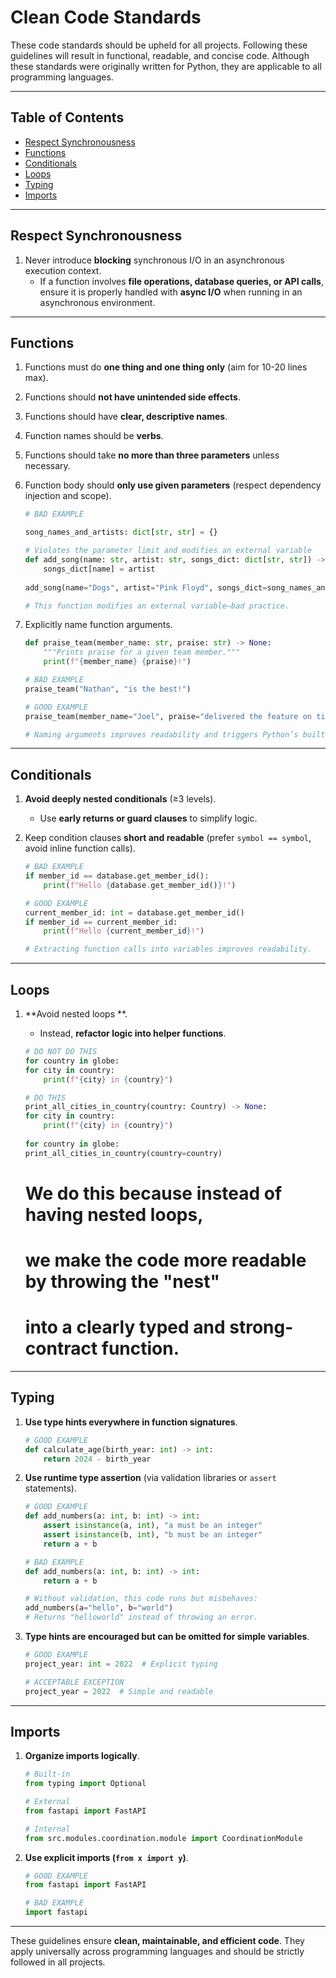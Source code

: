 # Clean Code Standards

These code standards should be upheld for all projects. Following these guidelines will result in functional, readable, and concise code. Although these standards were originally written for Python, they are applicable to all programming languages.

---

## Table of Contents
- [Respect Synchronousness](#respect-synchronousness)
- [Functions](#functions)
- [Conditionals](#conditionals)
- [Loops](#loops)
- [Typing](#typing)
- [Imports](#imports)

---

## **Respect Synchronousness**

1. Never introduce **blocking** synchronous I/O in an asynchronous execution context.  
   - If a function involves **file operations, database queries, or API calls**, ensure it is properly handled with **async I/O** when running in an asynchronous environment.

---

## **Functions**

1. Functions must do **one thing and one thing only** (aim for 10-20 lines max).  
2. Functions should **not have unintended side effects**.  
3. Functions should have **clear, descriptive names**.  
4. Function names should be **verbs**.  
5. Functions should take **no more than three parameters** unless necessary.  
6. Function body should **only use given parameters** (respect dependency injection and scope).  

    ```python
    # BAD EXAMPLE

    song_names_and_artists: dict[str, str] = {}

    # Violates the parameter limit and modifies an external variable
    def add_song(name: str, artist: str, songs_dict: dict[str, str]) -> None:
        songs_dict[name] = artist
        
    add_song(name="Dogs", artist="Pink Floyd", songs_dict=song_names_and_artists)

    # This function modifies an external variable—bad practice.
    ```

7. Explicitly name function arguments.

    ```python
    def praise_team(member_name: str, praise: str) -> None:
        """Prints praise for a given team member."""
        print(f"{member_name} {praise}!")

    # BAD EXAMPLE
    praise_team("Nathan", "is the best!")

    # GOOD EXAMPLE
    praise_team(member_name="Joel", praise="delivered the feature on time!")

    # Naming arguments improves readability and triggers Python’s built-in validation.
    ```

---

## **Conditionals**

1. **Avoid deeply nested conditionals** (≥3 levels).  
   - Use **early returns or guard clauses** to simplify logic.

2. Keep condition clauses **short and readable** (prefer `symbol == symbol`, avoid inline function calls).

    ```python
    # BAD EXAMPLE
    if member_id == database.get_member_id():
        print(f"Hello {database.get_member_id()}!")

    # GOOD EXAMPLE
    current_member_id: int = database.get_member_id()
    if member_id == current_member_id:
        print(f"Hello {current_member_id}!")

    # Extracting function calls into variables improves readability.
    ```

---

## **Loops**

1. **Avoid nested loops **.  
   - Instead, **refactor logic into helper functions**.

    ```python
    # DO NOT DO THIS
   for country in globe:
   	for city in country:
   		print(f"{city} in {country}")
   
   # DO THIS
   print_all_cities_in_country(country: Country) -> None:
   	for city in country:
   		print(f"{city} in {country}")
   		
   for country in globe:
   	print_all_cities_in_country(country=country)
    ```

   # We do this because instead of having nested loops,
   # we make the code more readable by throwing the "nest"
   # into a clearly typed and strong-contract function.

---

## **Typing**

1. **Use type hints everywhere in function signatures**.

    ```python
    # GOOD EXAMPLE
    def calculate_age(birth_year: int) -> int:
        return 2024 - birth_year
    ```

2. **Use runtime type assertion** (via validation libraries or `assert` statements).

    ```python
    # GOOD EXAMPLE
    def add_numbers(a: int, b: int) -> int:
        assert isinstance(a, int), "a must be an integer"
        assert isinstance(b, int), "b must be an integer"
        return a + b

    # BAD EXAMPLE
    def add_numbers(a: int, b: int) -> int:
        return a + b

    # Without validation, this code runs but misbehaves:
    add_numbers(a="hello", b="world")
    # Returns "helloworld" instead of throwing an error.
    ```

3. **Type hints are encouraged but can be omitted for simple variables**.

    ```python
    # GOOD EXAMPLE
    project_year: int = 2022  # Explicit typing

    # ACCEPTABLE EXCEPTION
    project_year = 2022  # Simple and readable
    ```

---

## **Imports**

1. **Organize imports logically**.

    ```python
    # Built-in
    from typing import Optional

    # External
    from fastapi import FastAPI

    # Internal
    from src.modules.coordination.module import CoordinationModule
    ```

2. **Use explicit imports (`from x import y`)**.

    ```python
    # GOOD EXAMPLE
    from fastapi import FastAPI

    # BAD EXAMPLE
    import fastapi
    ```

---

These guidelines ensure **clean, maintainable, and efficient code**. They apply universally across programming languages and should be strictly followed in all projects.
